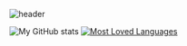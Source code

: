 ![header](https://capsule-render.vercel.app/api?type=slice&color=fbf1c7&fontColor=6b9080&text=Sleep%20Ice%20Eat%20Code%20Live%20Repeat&animation=fadeIn&fontSize=25&fontAlign=79&rotate=8&fontAlignY=44)


![My GitHub stats](https://github-readme-stats.vercel.app/api?username=JCPenne&title_color=6b9080&icon_color=FBF1C7&ring_color=FBF1C7&show_icons=true&custom_title=My%20Humble%20Contributions)
[![Most Loved Languages](https://github-readme-stats.vercel.app/api/top-langs/?username=JCPenne&layout=compact&title_color=6b9080&custom_title=Languages%20I%20Love)](https://github.com/JCpenne/github-readme-stats)
